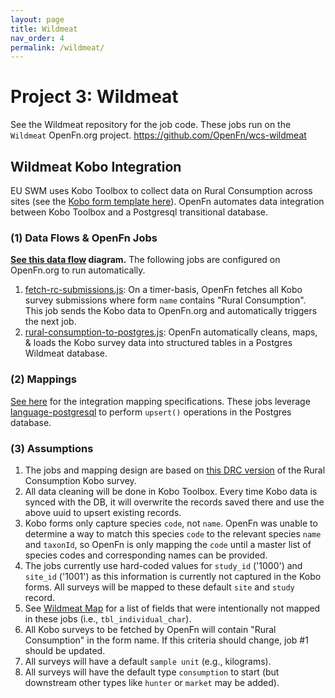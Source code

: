 ```yaml
---
layout: page
title: Wildmeat
nav_order: 4
permalink: /wildmeat/
---
```


# Project 3: Wildmeat

See the Wildmeat repository for the job code. These jobs run on the `Wildmeat` OpenFn.org project.
https://github.com/OpenFn/wcs-wildmeat

## Wildmeat Kobo Integration

EU SWM uses Kobo Toolbox to collect data on Rural Consumption across sites (see
the [Kobo form template here](https://docs.google.com/spreadsheets/d/1AN2Qyjx-ua3fE5-Nj7Bg2WSdZdIE6zy4FmVVrMqGZl0/edit?usp=drive_web&ouid=101430720901034004945)). OpenFn automates data integration between Kobo
Toolbox and a Postgresql transitional database.

### (1) Data Flows & OpenFn Jobs

**[See this data flow](https://lucid.app/lucidchart/b7d25cb3-067c-4e80-ade6-adc3f741a66f/view?page=0_0#?folder_id=home&browser=icon) diagram.** The following jobs are configured on OpenFn.org to run automatically.

1. [fetch-rc-submissions.js](https://github.com/OpenFn/wcs-wildmeat/blob/master/jobs/fetch-rc-submissions.js):
   On a timer-basis, OpenFn fetches all Kobo survey submissions where form
   `name` contains "Rural Consumption". This job sends the Kobo data to
   OpenFn.org and automatically triggers the next job.
2. [rural-consumption-to-postgres.js](https://github.com/OpenFn/wcs-consocsci/blob/master/rural-consumption-to-postgres.js): OpenFn automatically cleans, maps, & loads the Kobo survey data into structured tables in a Postgres Wildmeat database.

### (2) Mappings

[See here](https://docs.google.com/spreadsheets/d/15VRibnaglShF3oNNLMbiyGopTJrYbP02aQ04cz4Qt-k/edit#gid=767749359) for the integration mapping specifications. These jobs leverage [language-postgresql](https://github.com/OpenFn/postgresql) to perform `upsert()` operations in the Postgres database.

### (3) Assumptions

1. The jobs and mapping design are based on [this DRC version](https://docs.google.com/spreadsheets/d/1AN2Qyjx-ua3fE5-Nj7Bg2WSdZdIE6zy4FmVVrMqGZl0/edit?usp=drive_web&ouid=101430720901034004945) of the Rural Consumption Kobo survey.
2. All data cleaning will be done in Kobo Toolbox. Every time Kobo data is
   synced with the DB, it will overwrite the records saved there and use the
   above uuid to upsert existing records.
3. Kobo forms only capture species `code`, not `name`. OpenFn was unable to determine a way to match this species `code` to the relevant species `name` and `taxonId`, so OpenFn is only mapping the `code` until a master list of species codes and corresponding names can be provided.
4. The jobs currently use hard-coded values for `study_id` ('1000') and
   `site_id` ('1001') as this information is currently not captured in the Kobo
   forms. All surveys will be mapped to these default `site` and `study` record. 
5. See [Wildmeat Map](https://docs.google.com/spreadsheets/d/15VRibnaglShF3oNNLMbiyGopTJrYbP02aQ04cz4Qt-k/edit#gid=767749359) for a list of fields that were intentionally not mapped in these jobs (i.e., `tbl_individual_char`).
6. All Kobo surveys to be fetched by OpenFn will contain "Rural Consumption" in
   the form name. If this criteria should change, job #1 should be updated.
7. All surveys will have a default `sample unit` (e.g., kilograms).
8. All surveys will have the default type `consumption` to start (but downstream other types like `hunter` or `market` may be added). 
